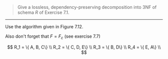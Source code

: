 > Give a lossless, dependency-preserving decomposition into 3NF of schema $R$ of Exercise 7.1.

--------------------------------

Use the algorithm given in Figure 7.12.

Also don't forget that $F = F_c$ (see exercise 7.7)

$$
R_1 = \{ A, B, C\}  \\
R_2 = \{ C, D, E\} \\
R_3 = \{ B, D\} \\
R_4 = \{ E, A\} \\
$$


